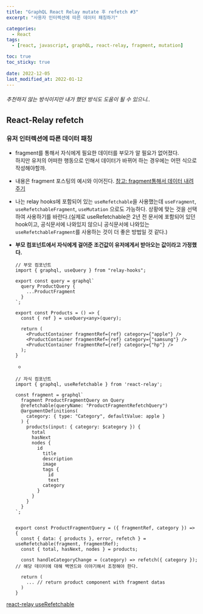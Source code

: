 ```yaml
---
title: "GraphQL React Relay mutate 후 refetch #3"
excerpt: "사용자 인터렉션에 따른 데이터 패칭하기"

categories:
  - React
tags:
  - [react, javascript, graphQL, react-relay, fragment, mutation]

toc: true
toc_sticky: true
 
date: 2022-12-05
last_modified_at: 2022-01-12
---
```


###### 추천하지 않는 방식이지만 내가 했던 방식도 도움이 될 수 있으니..

## React-Relay refetch

### 유저 인터렉션에 따른 데이터 패칭
- fragment를 통해서 자식에게 필요한 데이터를 부모가 알 필요가 없어졌다.    
  하지만 유저의 어떠한 행동으로 인해서 데이터가 바뀌어 하는 경우에는 어떤 식으로 작성해야할까.
- 내용은 fragment 포스팅의 예시와 이어진다.
  [참고: fragment통해서 데이터 내려주기](https://sunmerrr.github.io/react/graphQL-relay-2/#react-relay-fregment)
- 나는 relay hooks에 포함되어 있는 `useRefetchable`을 사용했는데 `useFragment`, `useRefetchableFragment`, `useMutation` 으로도 가능하다. 상황에 맞는 것을 선택하여 사용하기를 바란다.(실제로 useRefetchable은 2년 전 문서에 포함되어 있던 hook이고, 공식문서에 나와있지 않으니 공식문서에 나와있는 `useRefetchableFragment`를 사용하는 것이 더 좋은 방법일 것 같다.)
- **부모 컴포넌트에서 자식에게 걸어준 조건값이 유저에게서 받아오는 값이라고 가정했다.**
  ```tsx
  // 부모 컴포넌트
  import { graphql, useQuery } from "relay-hooks";

  export const query = graphql`
    query ProductQuery {
      ...ProductFragment
    }
  `;

  export const Products = () => {
    const { ref } = useQuery<any>(query);

    return (
      <PruductContainer fragmentRef={ref} category={"apple"} />
      <PruductContainer fragmentRef={ref} category={"samsung"} />
      <PruductContainer fragmentRef={ref} category={"hp"} />
    );
  }
  ```

  - 
  ```tsx
  // 자식 컴포넌트
  import { graphql, useRefetchable } from 'react-relay';

  const fragment = graphql`
    fragment ProductFragmentQuery on Query
    @refetchable(queryName: "ProductFragmentRefetchQuery")
    @argumentDefinitions(
      category: { type: "Category", defaultValue: apple }
    ) {
      products(input: { category: $category }) {
        total
        hasNext
        nodes {
          id
            title
            description
            image
            tags {
              id
              text
            category
          }
        }
      }
    }
  `;
  

  export const ProductFragmentQuery = ({ fragmentRef, category }) => {
    const { data: { products }, error, refetch } = useRefetchable(fragment, fragmentRef);
    const { total, hasNext, nodes } = products;

    const handleCategoryChange = (category) => refetch({ category }); // 해당 데이터에 대해 백엔드와 이야기해서 조정해야 한다.

    return (
      ... // return product component with fragment datas
    )
  }
  ```
[react-relay useRefetchable](https://github.com/relay-tools/relay-hooks/blob/master/docs/useRefetchable.md) 
